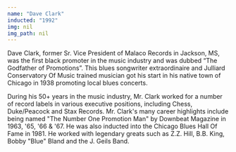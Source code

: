 ```yaml
---
name: "Dave Clark"
inducted: "1992"
img: nil
img_path: nil
---
```


Dave Clark, former Sr. Vice President of Malaco Records in Jackson, MS, was the first black promoter in the music industry and was dubbed “The Godfather of Promotions”. This blues songwriter extraordinaire and Julliard Conservatory Of Music trained musician got his start in his native town of Chicago in 1938 promoting local blues concerts.

During his 50+ years in the music industry, Mr. Clark worked for a number of record labels in various executive positions, including Chess, Duke/Peacock and Stax Records. Mr. Clark's many career highlights include being named "The Number One Promotion Man" by Downbeat Magazine in 1963, '65, '66 & '67. He was also inducted into the Chicago Blues Hall Of Fame in 1981. He worked with legendary greats such as Z.Z. Hill, B.B. King, Bobby "Blue" Bland and the J. Geils Band.
